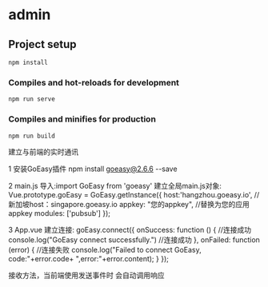 # admin 

## Project setup
```
npm install
```

### Compiles and hot-reloads for development
```
npm run serve
```

### Compiles and minifies for production
```
npm run build
```

建立与前端的实时通讯

1 安装GoEasy插件
npm install goeasy@2.6.6 --save

2 main.js 
导入:import GoEasy from 'goeasy'
建立全局main.js对象: 
Vue.prototype.goEasy = GoEasy.getInstance({
  host:'hangzhou.goeasy.io', //新加坡host：singapore.goeasy.io
  appkey: "您的appkey", //替换为您的应用appkey
  modules: ['pubsub']
});

3 App.vue
建立连接: 
goEasy.connect({
  onSuccess: function () { //连接成功
    console.log("GoEasy connect successfully.") //连接成功
  },
  onFailed: function (error) { //连接失败
   console.log("Failed to connect GoEasy, code:"+error.code+ ",error:"+error.content);
  }
});

接收方法，当前端使用发送事件时 会自动调用响应